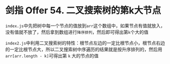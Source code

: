 # 剑指 Offer 54. 二叉搜索树的第k大节点

`index.js`中先把树中每一个节点的值放到`arr`这个数组中，如果节点有值就放入，没有值就不放了，然后拿到数组进行`降序排列`，然后即可得出第`k`个大的值

`index2.js`中利用二叉搜索树的特性：根节点左边的一定比根节点小，根节点右边的一定比根节点大，所以二叉搜索树中序遍历的结果就是按升序排列的，然后用`arr[arr.length - k]`可得出第 `k` 大的节点的值 
